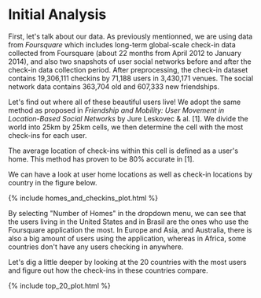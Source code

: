 # Initial Analysis

First, let's talk about our data. As previously mentionned, we are using data from *Foursquare* which includes long-term global-scale check-in 
data collected from Foursquare (about 22 months from April 2012 to January 2014), and also two snapshots of user 
social networks before and after the check-in data collection period. After preprocessing, the check-in dataset contains 
19,306,111 checkins by 71,188 users in 3,430,171 venues. The social network data contains 363,704 old and 607,333 new friendships.

Let's find out where all of these beautiful users live! We adopt the same method as proposed in *Friendship and Mobility: User Movement in 
Location-Based Social Networks* by Jure Leskovec & al. [1]. We divide the world into 25km by 25km cells, we then determine the cell with the 
most check-ins for each user.

The average location of check-ins within this cell is defined as a user's home. This method has proven to be 80% accurate in [1]. 

We can have a look at user home locations as well as check-in locations by country in the figure below.

{% include homes_and_checkins_plot.html %}

By selecting "Number of Homes" in the dropdown menu, we can see that the users living in the United States and in Brasil are the ones who use the Foursquare
application the most. In Europe and Asia, and Australia, there is also a big amount of users using the application, whereas in Africa, some countries don't have any
users checking in anywhere.  

Let's dig a little deeper by looking at the 20 countries with the most users and figure out how the check-ins in these countries compare. 

{% include top_20_plot.html %}
